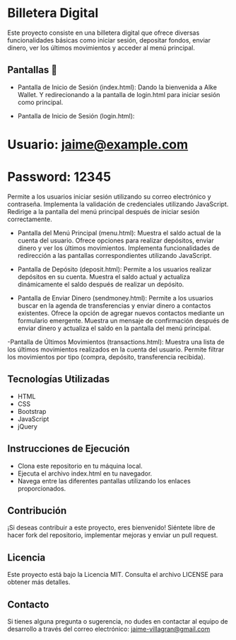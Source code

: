 # Billetera Digital
Este proyecto consiste en una billetera digital que ofrece diversas funcionalidades básicas como iniciar sesión, depositar fondos, enviar dinero, ver los últimos movimientos y acceder al menú principal.

## Pantallas 🚀
- Pantalla de Inicio de Sesión (index.html):
  Dando la bienvenida a Alke Wallet. Y redirecionando a la pantalla de login.html    para iniciar sesión como principal.

- Pantalla de Inicio de Sesión (login.html):
# Usuario:  jaime@example.com
# Password: 12345
  Permite a los usuarios iniciar sesión utilizando su correo electrónico y contraseña.
  Implementa la validación de credenciales utilizando JavaScript.
  Redirige a la pantalla del menú principal después de iniciar sesión correctamente.

- Pantalla del Menú Principal (menu.html):
  Muestra el saldo actual de la cuenta del usuario.
  Ofrece opciones para realizar depósitos, enviar dinero y ver los últimos movimientos.
  Implementa funcionalidades de redirección a las pantallas correspondientes utilizando JavaScript.

- Pantalla de Depósito (deposit.html):
  Permite a los usuarios realizar depósitos en su cuenta.
  Muestra el saldo actual y actualiza dinámicamente el saldo después de realizar un depósito.

- Pantalla de Enviar Dinero (sendmoney.html):
  Permite a los usuarios buscar en la agenda de transferencias y enviar dinero a contactos existentes.
  Ofrece la opción de agregar nuevos contactos mediante un formulario emergente.
  Muestra un mensaje de confirmación después de enviar dinero y actualiza el saldo en la pantalla del menú principal.

-Pantalla de Últimos Movimientos (transactions.html):
  Muestra una lista de los últimos movimientos realizados en la cuenta del usuario.
  Permite filtrar los movimientos por tipo (compra, depósito, transferencia recibida).

## Tecnologías Utilizadas
- HTML
- CSS
- Bootstrap
- JavaScript
- jQuery

## Instrucciones de Ejecución
- Clona este repositorio en tu máquina local.
- Ejecuta el archivo index.html en tu navegador.
- Navega entre las diferentes pantallas utilizando los enlaces proporcionados.

## Contribución
¡Si deseas contribuir a este proyecto, eres bienvenido! Siéntete libre de hacer fork del repositorio, implementar mejoras y enviar un pull request.

## Licencia
Este proyecto está bajo la Licencia MIT. Consulta el archivo LICENSE para obtener más detalles.

## Contacto
Si tienes alguna pregunta o sugerencia, no dudes en contactar al equipo de desarrollo a través del correo electrónico: jaime-villagran@gmail.com
